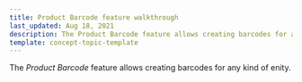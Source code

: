 ```yaml
---
title: Product Barcode feature walkthrough
last_updated: Aug 18, 2021
description: The Product Barcode feature allows creating barcodes for any kind of enity.
template: concept-topic-template
---
```


The _Product Barcode_ feature allows creating barcodes for any kind of enity.

<!--
To learn more about the feature and to find out how end users use it, see [Product Barcode feature overview](https://documentation.spryker.com/docs/product-barcode-feature-overview) for business users.
-->
